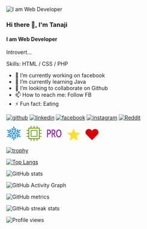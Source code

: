 ![I am Web Developer](https://scontent.fdac5-2.fna.fbcdn.net/v/t39.30808-6/268172274_1327658857656638_5193492725587545052_n.jpg?_nc_cat=103&ccb=1-7&_nc_sid=09cbfe&_nc_ohc=YPXLIlCJKpEAX9Y3vyp&tn=O4ytZ4qqbVJn_VQh&_nc_ht=scontent.fdac5-2.fna&oh=00_AT_LjmlPlSulSxMGjlPz6huhdnDU1Mk2FIWaOPaLTxItAw&oe=629C3A4F)

### Hi there 👋, I'm Tanaji
#### I am Web Developer


Introvert...

Skills: HTML / CSS / PHP

- 🔭 I’m currently working on facebook 
- 🌱 I’m currently learning Java 
- 👯 I’m looking to collaborate on Github 
- 📫 How to reach me: Follow FB 
- ⚡ Fun fact: Eating 


[<img src='https://cdn.jsdelivr.net/npm/simple-icons@3.0.1/icons/github.svg' alt='github' height='40'>](https://github.com/21tanaji)  [<img src='https://cdn.jsdelivr.net/npm/simple-icons@3.0.1/icons/linkedin.svg' alt='linkedin' height='40'>](https://www.linkedin.com/in/tanaji21/)  [<img src='https://cdn.jsdelivr.net/npm/simple-icons@3.0.1/icons/facebook.svg' alt='facebook' height='40'>](https://www.facebook.com/tanaji21)  [<img src='https://cdn.jsdelivr.net/npm/simple-icons@3.0.1/icons/instagram.svg' alt='instagram' height='40'>](https://www.instagram.com/tanaji21/)  [<img src='https://cdn.jsdelivr.net/npm/simple-icons@3.0.1/icons/reddit.svg' alt='Reddit' height='40'>](https://www.reddit.com/user/tanaji21)  

<a href='https://archiveprogram.github.com/'><img src='https://raw.githubusercontent.com/acervenky/animated-github-badges/master/assets/acbadge.gif' width='40' height='40'></a> <a href='https://docs.github.com/en/developers'><img src='https://raw.githubusercontent.com/acervenky/animated-github-badges/master/assets/devbadge.gif' width='40' height='40'></a> <a href='https://github.com/pricing'><img src='https://raw.githubusercontent.com/acervenky/animated-github-badges/master/assets/pro.gif' width='40' height='40'></a> <a href='https://stars.github.com/'><img src='https://raw.githubusercontent.com/acervenky/animated-github-badges/master/assets/starbadge.gif' width='35' height='35'></a> <a href='https://docs.github.com/en/github/supporting-the-open-source-community-with-github-sponsors'><img src='https://raw.githubusercontent.com/acervenky/animated-github-badges/master/assets/sponsorbadge.gif' width='35' height='35'></a> 

[![trophy](https://github-profile-trophy.vercel.app/?username=21tanaji)](https://github.com/ryo-ma/github-profile-trophy)

[![Top Langs](https://github-readme-stats.vercel.app/api/top-langs/?username=21tanaji)](https://github.com/anuraghazra/github-readme-stats)

![GitHub stats](https://github-readme-stats.vercel.app/api?username=21tanaji&show_icons=true&count_private=true)  

![GitHub Activity Graph](https://activity-graph.herokuapp.com/graph?username=21tanaji)  

![GitHub metrics](https://metrics.lecoq.io/21tanaji)  

![GitHub streak stats](https://github-readme-streak-stats.herokuapp.com/?user=21tanaji)  

![Profile views](https://gpvc.arturio.dev/21tanaji)  
